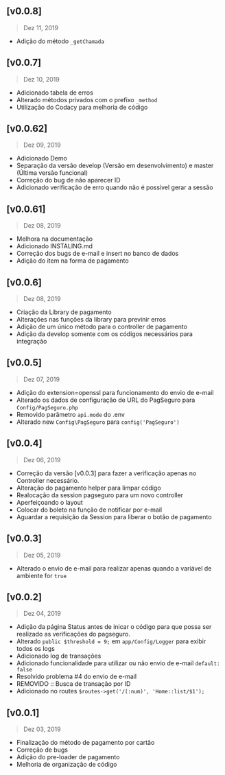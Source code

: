 ## [v0.0.8]
> Dez 11, 2019

- Adição do método `_getChamada`

## [v0.0.7]

> Dez 10, 2019

- Adicionado tabela de erros
- Alterado métodos privados com o prefixo `_method`
- Utilização do Codacy para melhoria de código

## [v0.0.62]
> Dez 09, 2019

- Adicionado Demo 
- Separação da versão develop (Versão em desenvolvimento) e master (Última versão funcional)
- Correção do bug de não aparecer ID
- Adicionado verificação de erro quando não é possível gerar a sessão

## [v0.0.61]
> Dez 08, 2019

- Melhora na documentação 
- Adicionado INSTALING.md
- Correção dos bugs de e-mail e insert no banco de dados
- Adição do item na forma de pagamento

## [v0.0.6]
> Dez 08, 2019

- Criação da Library de pagamento
- Alterações nas funções da library para previnir erros
- Adição de um único método para o controller de pagamento
- Adição da develop somente com os códigos necessários para integração

## [v0.0.5]
> Dez 07, 2019

- Adição do extension=openssl para funcionamento do envio de e-mail
- Alterado os dados de configuração de URL do PagSeguro para `Config/PagSeguro.php`
- Removido parâmetro `api.mode` do .env
- Alterado new `Config\PagSeguro` para `config('PagSeguro')`

## [v0.0.4]
> Dez 06, 2019

- Correção da versão [v0.0.3] para fazer a verificação apenas no Controller necessário.
- Alteração do pagamento helper para limpar código
- Realocação da session pagseguro para um novo controller
- Aperfeiçoando o layout
- Colocar do boleto na função de notificar por e-mail 
- Aguardar a requisição da Session para liberar o botão de pagamento

## [v0.0.3]
> Dez 05, 2019

- Alterado o envio de e-mail para realizar apenas quando a variável de ambiente for `true`

## [v0.0.2]
> Dez 04, 2019

- Adição da página Status antes de inicar o código para que possa ser realizado as verificações do pagseguro.
- Alterado `public $threshold = 9;` em `app/Config/Logger` para exibir todos os logs
- Adicionado log de transações
- Adicionado funcionalidade para utilizar ou não envio de e-mail `default: false`
- Resolvido problema #4 do envio de e-mail
- REMOVIDO :: Busca de transação por ID 
- Adicionado no routes `$routes->get('/(:num)', 'Home::list/$1');`

## [v0.0.1]
> Dez 03, 2019

- Finalização do método de pagamento por cartão
- Correção de bugs
- Adição do pre-loader de pagamento
- Melhoria de organização de código
